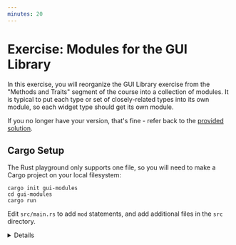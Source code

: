 ```yaml
---
minutes: 20
---
```


# Exercise: Modules for the GUI Library

In this exercise, you will reorganize the GUI Library exercise from the "Methods
and Traits" segment of the course into a collection of modules. It is typical to
put each type or set of closely-related types into its own module, so each
widget type should get its own module.

If you no longer have your version, that's fine - refer back to the
[provided solution](../methods-and-traits/solution.html).

## Cargo Setup

The Rust playground only supports one file, so you will need to make a Cargo
project on your local filesystem:

```shell
cargo init gui-modules
cd gui-modules
cargo run
```

Edit `src/main.rs` to add `mod` statements, and add additional files in the
`src` directory.

<details>

Encourage students to divide the code in a way that feels natural for them, and
get accustomed to the required `mod`, `use`, and `pub` declarations. Afterward,
discuss what organizations are most idiomatic.

</details>
